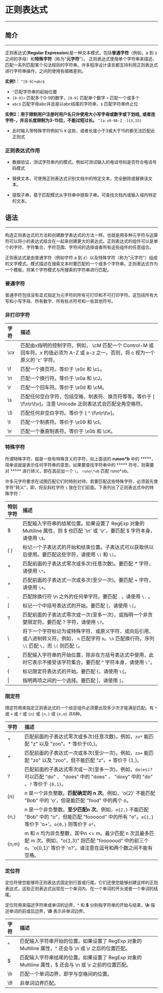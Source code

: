 # 正则表达式

---



## 简介

***

正则表达式(**Regular Expression**)是一种文本模式，包括**普通字符**（例如，a 到 z 之间的字母）和**特殊字符**（称为"**元字符**"）。
正则表达式使用单个字符串来描述、匹配一系列匹配某个句法规则的字符串。许多程序设计语言都支持利用正则表达式进行字符串操作，之间的使用有细微差别。

**实例1：**
`^[0-9]+abc$`

- `^`匹配字符串的起始位置
- `[0-9]+` 匹配多个0-9的数字，`[0-9]` 匹配单个数字 `+` 匹配一个或多个
- `abc$` 匹配字母abc并且是以abc结尾的字符串，`$` 匹配字符串终止位

**实例2：用于限制用户注册时用户名只许使用大小写字母或数字或下划线_ 或者连字符-，并且长度限制为3-15位，不能过短过长。**
`^[a-z0-9A-Z_-]{3,15}`

- 此时输入带特殊字符例如%￥这些，或者长度小于3或大于15的都无法匹配此正则式

### 正则表达式作用

- 数据验证，测试字符串内的模式。例如可测试输入的电话号码是否符合电话号码模式

- 替换文本，可使用正则表达式识别文档中的特定文本，完全删除或替换该文本。

- 提取子串，基于匹配模式从字符串中提取子串。可查找文档内或输入域内特定的文本。

  

## 语法

***

构造正则表达式的方法和创建数学表达式的方法一样。也就是用多种元字符与运算符可以将小的表达式结合在一起来创建更大的表达式。正则表达式的组件可以是单个的字符、字符集合、字符范围、字符间的选择或者所有这些组件的任意组合。

正则表达式是由普通字符（例如字符 a 到 z）以及特殊字符（称为"元字符"）组成的文字模式。模式描述在搜索文本时要匹配的一个或多个字符串。正则表达式作为一个模板，将某个字符模式与所搜索的字符串进行匹配。

### 普通字符

普通字符包括没有显式指定为元字符的所有可打印和不可打印字符。这包括所有大写和小写字母、所有数字、所有标点符号和一些其他符号。

### 非打印字符

| 字符 | 描述                                                         |
| :--- | :----------------------------------------------------------- |
| \cx  | 匹配由x指明的控制字符。例如， \cM 匹配一个 Control-M 或回车符。x 的值必须为 A-Z 或 a-z 之一。否则，将 c 视为一个原义的 'c' 字符。 |
| \f   | 匹配一个换页符。等价于 \x0c 和 \cL。                         |
| \n   | 匹配一个换行符。等价于 \x0a 和 \cJ。                         |
| \r   | 匹配一个回车符。等价于 \x0d 和 \cM。                         |
| \s   | 匹配任何空白字符，包括空格、制表符、换页符等等。等价于 [ \f\n\r\t\v]。注意 Unicode 正则表达式会匹配全角空格符。 |
| \S   | 匹配任何非空白字符。等价于 [ ^ \f\n\r\t\v]。                  |
| \t   | 匹配一个制表符。等价于 \x09 和 \cI。                         |
| \v   | 匹配一个垂直制表符。等价于 \x0b 和 \cK。                     |

### 特殊字符

所谓特殊字符，就是一些有特殊含义的字符，如上面说的 **runoo\*b** 中的 *****，简单说就是表示任何字符串的意思。如果要查找字符串中的 ***** 符号，则需要对 ***** 进行转义，即在其前加一个 `\`， `runo\*ob` 匹配 runo*ob。

许多元字符要求在试图匹配它们时特别对待。若要匹配这些特殊字符，必须首先使字符"转义"，即，将反斜杠字符 `\` 放在它们前面。下表列出了正则表达式中的特殊字符：

| 特别字符 | 描述                                                         |
| :------- | :----------------------------------------------------------- |
| $        | 匹配输入字符串的结尾位置。如果设置了 RegExp 对象的 Multiline 属性，则 $ 也匹配 '\n' 或 '\r'。要匹配 $ 字符本身，请使用 `\$`。 |
| ( )      | 标记一个子表达式的开始和结束位置。子表达式可以获取供以后使用。要匹配这些字符，请使用 `\(` 和 `\)`。 |
| *        | 匹配前面的子表达式零次或多次(任意次数)。要匹配 * 字符，请使用 `\*`。 |
| +        | 匹配前面的子表达式一次或多次(至少一次)。要匹配 + 字符，请使用 `\+`。 |
| .        | 匹配除换行符 \n 之外的任何单字符。要匹配 . ，请使用 `\.` 。  |
| [        | 标记一个中括号表达式的开始。要匹配 [，请使用 `\[`。          |
| ?        | 匹配前面的子表达式零次或一次(至多一次)，或指明一个非贪婪限定符。要匹配 ? 字符，请使用 `\?`。 |
| \        | 将下一个字符标记为或特殊字符、或原义字符、或向后引用、或八进制转义符。例如， `n` 匹配字符 `n`。`\n` 匹配换行符。序列 `\\` 匹配 `\`，而 `\(` 则匹配 `(`。 |
| ^        | 匹配输入字符串的开始位置，除非在方括号表达式中使用，此时它表示不接受该字符集合。要匹配 ^ 字符本身，请使用 `\^`。 |
| {        | 标记限定符表达式的开始。要匹配 {，请使用 `\{`。              |
| \|       | 指明两项之间的一个选择。要匹配 \|，请使用 `\|`。             |

### 限定符

限定符用来指定正则表达式的一个给定组件必须要出现多少次才能满足匹配。有 `*` 或 `+` 或 `?` 或 `{n}` 或 `{n,}` 或 `{n,m}` 共6种。

| 字符  | 描述                                                         |
| :---- | :----------------------------------------------------------- |
| *     | 匹配前面的子表达式零次或多次(任意次数)。例如，`zo*` 能匹配 "z" 以及 "zoo"。* 等价于{0,}。 |
| +     | 匹配前面的子表达式一次或多次(至少一次)。例如，`zo+` 能匹配 "zo" 以及 "zoo"，但不能匹配 "z"。+ 等价于 {1,}。 |
| ?     | 匹配前面的子表达式零次或一次(至多一次)。例如，`do(es)?` 可以匹配 "do" 、 "does" 中的 "does" 、 "doxy" 中的 "do" 。`?` 等价于 `{0,1}`。 |
| {n}   | n 是一个非负整数。**匹配确定的 n 次**。例如，'o{2}' 不能匹配 "Bob" 中的 'o'，但是能匹配 "food" 中的两个 o。 |
| {n,}  | n 是一个非负整数。**至少匹配n 次**。例如，`o{2,}` 不能匹配 "Bob" 中的 "o"，但能匹配 "foooood" 中的所有 "o"。`o{1,}` 等价于 'o+'。`o{0,}` 则等价于 `o*`。 |
| {n,m} | m 和 n 均为非负整数，其中n <= m。最少匹配 n 次且最多匹配 m 次。例如，"o{1,3}" 将匹配 "fooooood" 中的前三个 o。'o{0,1}' 等价于 'o?'。请注意在逗号和两个数之间不能有空格。 |

### 定位符

定位符使您能够将正则表达式固定到行首或行尾。它们还使您能够创建这样的正则表达式，这些正则表达式出现在一个单词内、在一个单词的开头或者一个单词的结尾。

定位符用来描述字符串或单词的边界，**^** 和 **$** 分别指字符串的开始与结束，**\b** 描述单词的前或后边界，**\B** 表示非单词边界。

| 字符 | 描述                                                         |
| :--- | :----------------------------------------------------------- |
| ^    | 匹配输入字符串开始的位置。如果设置了 RegExp 对象的 Multiline 属性，^ 还会与 \n 或 \r 之后的位置匹配。 |
| $    | 匹配输入字符串结尾的位置。如果设置了 RegExp 对象的 Multiline 属性，$ 还会与 \n 或 \r 之前的位置匹配。 |
| \b   | 匹配一个单词边界，即字与空格间的位置。                       |
| \B   | 非单词边界匹配。                                             |

